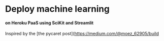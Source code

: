 # Deploy machine learning 
#### on Heroku PaaS using SciKit and Streamlit

Inspired by the [the pycaret post](https://medium.com/@moez_62905/build